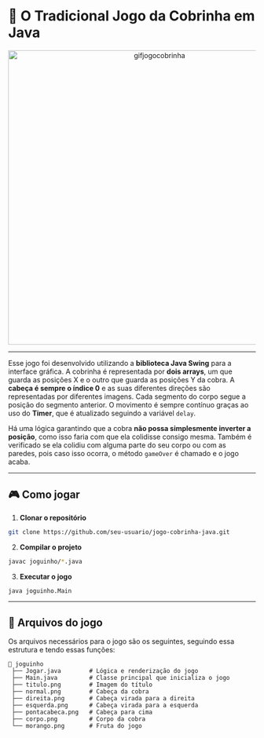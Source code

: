 # 🐍 O Tradicional Jogo da Cobrinha em Java

<p align="center">
  <img src="https://github.com/user-attachments/assets/27f39673-72ab-42da-a114-0224122d17d2" alt="gifjogocobrinha" width="600">
</p>


---

Esse jogo foi desenvolvido utilizando a **biblioteca Java Swing** para a interface gráfica.
A cobrinha é representada por **dois arrays**, um que guarda as posições X e o outro que guarda as posições Y da cobra.
A **cabeça é sempre o índice 0** e as suas diferentes direções são representadas por diferentes imagens. Cada segmento do corpo segue a posição do segmento anterior.
O movimento é sempre contínuo graças ao uso do **Timer**, que é atualizado seguindo a variável `delay`.

Há uma lógica garantindo que a cobra **não possa simplesmente inverter a posição**, como isso faria com que ela colidisse consigo mesma.
Também é verificado se ela colidiu com alguma parte do seu corpo ou com as paredes, pois caso isso ocorra, o método `gameOver` é chamado e o jogo acaba.

---

## 🎮 Como jogar

1. **Clonar o repositório**

```bash
git clone https://github.com/seu-usuario/jogo-cobrinha-java.git
```

2. **Compilar o projeto**

```bash
javac joguinho/*.java
```

3. **Executar o jogo**

```bash
java joguinho.Main
```

---

## 📁 Arquivos do jogo

Os arquivos necessários para o jogo são os seguintes, seguindo essa estrutura e tendo essas funções:

```
📁 joguinho
 ├── Jogar.java        # Lógica e renderização do jogo
 ├── Main.java         # Classe principal que inicializa o jogo
 ├── titulo.png        # Imagem do título
 ├── normal.png        # Cabeça da cobra
 ├── direita.png       # Cabeça virada para a direita
 ├── esquerda.png      # Cabeça virada para a esquerda
 ├── pontacabeca.png   # Cabeça para cima
 ├── corpo.png         # Corpo da cobra
 └── morango.png       # Fruta do jogo
```
